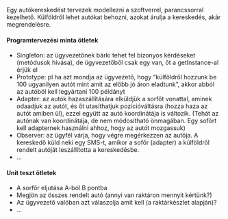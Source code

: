 Egy autókereskedést tervezek modellezni a szoftverrel, parancssorral kezelhető. Külföldről lehet autókat behozni, azokat árulja a kereskedés, akár megrendelésre.

#### Programtervezési minta ötletek
- Singleton: az ügyvezetőnek bárki tehet fel bizonyos kérdéseket (metódusok hívása), de ügyvezetőből csak egy van, őt a getInstance-al érjük el
- Prototype: pl ha azt mondja az ügyvezető, hogy “külföldről hozzunk be 100 ugyanilyen autót mint amit az előbb jó áron eladtunk”, akkor abból az autóból kell legyártani 100 példányt
- Adapter: az autók hazaszállítására elküldjük a sorfőt vonattal, aminek odaadjuk az autót, és őt utasíthatjuk pozícióváltásra (hozza haza az autót amiben ül), ezzel együtt az autó koordinátája is változik. (Tehát az autónak van koordinátája, de nem módosítható önmagában. Egy sofőrt kell adapternek használni ahhoz, hogy az autót mozgassuk)
- Observer: az ügyfél várja, hogy végre megérkezzen az autója. A kereskedő küld neki egy SMS-t, amikor a sofőr (adapter) a külföldről rendelt autóját leszállította a kereskedésbe.
- ...

#### Unit teszt ötletek
- A sorfőr eljutása A-ból B pontba
- Megjön az összes rendelt autó (annyi van raktáron mennyit kértünk?)
- Az ügyvezető valóban azt válaszolja amit kell (a raktárkészlet alapján)?
- ...